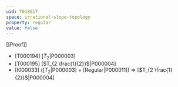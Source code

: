 ```yaml
---
uid: T018617
space: irrational-slope-topology
property: regular
value: false
---
```

[[Proof]]

* [T000194] [$T_2$|P000003]
* [T000195] [$T_{2 \frac{1}{2}}$|P000004]
* [I000033] ([$T_2$|P000003] + [Regular|P000011]) => [$T_{2 \frac{1}{2}}$|P000004]

